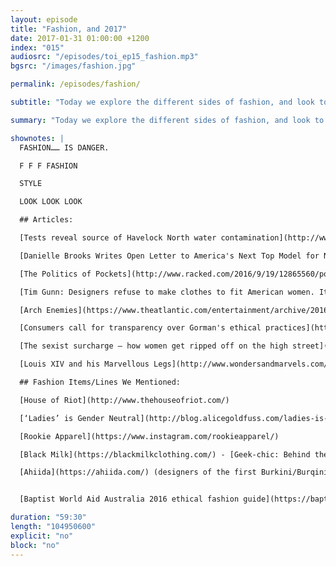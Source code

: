 ```yaml
---
layout: episode
title: "Fashion, and 2017"
date: 2017-01-31 01:00:00 +1200
index: "015"
audiosrc: "/episodes/toi_ep15_fashion.mp3"
bgsrc: "/images/fashion.jpg"

permalink: /episodes/fashion/

subtitle: "Today we explore the different sides of fashion, and look to the new year with hope."

summary: "Today we explore the different sides of fashion, and look to the new year with hope."

shownotes: |
  FASHION…… IS DANGER.

  F F F FASHION

  STYLE

  LOOK LOOK LOOK

  ## Articles:

  [Tests reveal source of Havelock North water contamination](http://www.radionz.co.nz/news/national/323594/tests-reveal-source-of-havelock-north-water-contamination) (2/2/2017) Peter Fowler, Radio NZ

  [Danielle Brooks Writes Open Letter to America's Next Top Model for Not Including Any Plus-Size Contestants](http://www.teenvogue.com/story/americas-next-top-model-plus-size-danielle-brooks-open-letter) (14/12/2016) Avery Matera, Teen Vogue

  [The Politics of Pockets](http://www.racked.com/2016/9/19/12865560/politics-of-pockets-suffragettes-women) (19/9/2016) Chelsea G. Summers, Racked

  [Tim Gunn: Designers refuse to make clothes to fit American women. It’s a disgrace](https://www.washingtonpost.com/posteverything/wp/2016/09/08/tim-gunn-designers-refuse-to-make-clothes-to-fit-american-women-its-a-disgrace/?utm_term=.64caca6dc15b) (8/9/2016), Tim Gunn, The Washington Post

  [Arch Enemies](https://www.theatlantic.com/entertainment/archive/2016/05/arch-enemies/478350/) (26/5/2016) Megan Garber, The Atlantic

  [Consumers call for transparency over Gorman's ethical practices](https://www.choice.com.au/shopping/everyday-shopping/clothing/articles/gorman-ethical-standards-280416) (28/4/2016) Natasha Patch, Choice.com

  [The sexist surcharge – how women ​get ripped off on the high street](https://www.theguardian.com/fashion/2016/jan/19/the-sexist-surcharge-how-women-get-ripped-off-on-the-high-street) (12/1/2016) Paula Cocozza, The Guardian

  [Louis XIV and his Marvellous Legs](http://www.wondersandmarvels.com/2011/10/louis-xiv-and-his-marvelous-legs.html) (10/2011) Christine Jones, Wonders and Marvels

  ## Fashion Items/Lines We Mentioned:

  [House of Riot](http://www.thehouseofriot.com/)

  [‘Ladies’ is Gender Neutral](http://blog.alicegoldfuss.com/ladies-is-gender-neutral/) (15/9/2016) Alice Goldfuss, on her personal blog

  [Rookie Apparel](https://www.instagram.com/rookieapparel/)

  [Black Milk](https://blackmilkclothing.com/) - [Geek-chic: Behind the nylon cult of Black Milk](http://www.theage.com.au/business/innovation/geekchic-behind-the-nylon-cult-of-black-milk-20161111-gsniiv.html) (12/11/2016) Rachel Clun, The Age

  [Ahiida](https://ahiida.com/) (designers of the first Burkini/Burqini) - [The surprising Australian origin story of the burkin](http://www.smh.com.au/lifestyle/fashion/the-surprising-australian-origin-story-of-the-burkini-20160818-gqvdu9.html)i (19/8/2016), Adam Taylor, Sydney Morning Herald


  [Baptist World Aid Australia 2016 ethical fashion guide](https://baptistworldaid.org.au/resources/2016-ethical-fashion-guide/)

duration: "59:30"
length: "104950600"
explicit: "no"
block: "no" 
---
```

